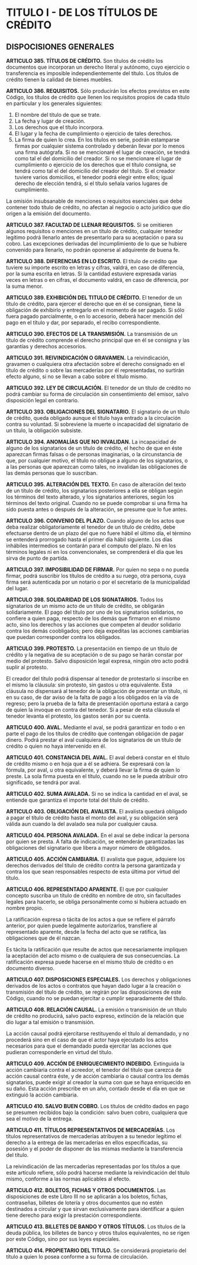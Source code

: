 # TITULO I - DE LOS TÍTULOS DE CRÉDITO

## DISPOCISIONES GENERALES

__ARTICULO 385. TÍTULOS DE CRÉDITO.__ Son títulos de crédito los documentos que incorporan
un derecho literal y autónomo, cuyo ejercicio o transferencia es imposible independientemente
del título. Los títulos de crédito tienen la calidad de bienes muebles.

__ARTICULO 386. REQUISITOS.__ Sólo producirán los efectos previstos en este Código, los títulos
de crédito que llenen los requisitos propios de cada título en particular y los generales
siguientes:

1. El nombre del título de que se trate.
2. La fecha y lugar de creación.
3. Los derechos que el título incorpora.
4. El lugar y la fecha de cumplimiento o ejercicio de tales derechos.
5. La firma de quien lo crea. En los títulos en serie, podrán estamparse firmas por cualquier
sistema controlado y deberán llevar por lo menos una firma autógrafa.
Si no se mencionaré el lugar de creación, se tendrá como tal el del domicilio del creador. Si no
se mencionare el lugar de cumplimiento o ejercicio de los derechos que el título consigna, se
tendrá como tal el del domicilio del creador del título. Si el creador tuviere varios domicilios, el
tenedor podrá elegir entre ellos; igual derecho de elección tendrá, si el título señala varios
lugares de cumplimiento.

La omisión insubsanable de menciones o requisitos esenciales que debe contener todo título de
crédito, no afectan al negocio o acto jurídico que dio origen a la emisión del documento.

__ARTICULO 387. FACULTAD DE LLENAR REQUISITOS.__ Si se omitieren algunos requisitos o
menciones en un título de crédito, cualquier tenedor legítimo podrá llenarlo antes de
presentarlo para su aceptación o para su cobro. Las excepciones derivadas del incumplimiento
de lo que se hubiere convenido para llenarlo, no podrán oponerse al adquirente de buena fe.

__ARTICULO 388. DIFERENCIAS EN LO ESCRITO.__ El título de crédito que tuviere su importe
escrito en letras y cifras, valdrá, en caso de diferencia, por la suma escrita en letras. Si la
cantidad estuviere expresada varias veces en letras o en cifras, el documento valdrá, en caso de
diferencia, por la suma menor.

__ARTICULO 389. EXHIBICIÓN DEL TITULO DE CRÉDITO.__ El tenedor de un título de crédito,
para ejercer el derecho que en él se consignan, tiene la obligación de exhibirlo y entregarlo en el
momento de ser pagado. Si sólo fuera pagado parcialmente, o en lo accesorio, deberá hacer
mención del pago en el título y dar, por separado, el recibo correspondiente.

__ARTICULO 390. EFECTOS DE LA TRANSMISIÓN.__ La transmisión de un título de crédito
comprende el derecho principal que en él se consigna y las garantías y derechos accesorios.

__ARTICULO 391. REIVINDICACIÓN O GRAVAMEN.__ La reivindicación, gravamen o cualquiera
otra afectación sobre el derecho consignado en el título de crédito o sobre las mercaderías por
él representadas, no surtirán efecto alguno, si no se llevan a cabo sobre el título mismo.

__ARTICULO 392. LEY DE CIRCULACIÓN.__ El tenedor de un título de crédito no podrá cambiar
su forma de circulación sin consentimiento del emisor, salvo disposición legal en contrario.

__ARTICULO 393. OBLIGACIONES DEL SIGNATARIO.__ El signatario de un título de crédito,
queda obligado aunque el título haya entrado a la circulación contra su voluntad. Si sobreviene
la muerte o incapacidad del signatario de un título, la obligación subsiste.

__ARTICULO 394. ANOMALÍAS QUE NO INVALIDAN.__ La incapacidad de alguno de los
signatarios de un título de crédito, el hecho de que en éste aparezcan firmas falsas o de
personas imaginarias, o la circunstancia de que, por cualquier motivo, el título no obligue a
alguno de los signatarios, o a las personas que aparezcan como tales, no invalidan las
obligaciones de las demás personas que lo suscriban.

__ARTICULO 395. ALTERACIÓN DEL TEXTO.__ En caso de alteración del texto de un título de
crédito, los signatarios posteriores a ella se obligan según los términos del texto alterado, y los
signatarios anteriores, según los términos del texto original. Cuando no se puede comprobar si
una firma ha sido puesta antes o después de la alteración, se presume que lo fue antes.

__ARTICULO 396. CONVENIO DEL PLAZO.__ Cuando alguno de los actos que deba realizar
obligatoriamente el tenedor de un título de crédito, debe efectuarse dentro de un plazo del que
no fuere hábil el último día, el término se entenderá prorrogado hasta el primer día hábil
siguiente. Los días inhábiles intermedios se contarán para el computo del plazo. Ni en los términos legales ni en los convencionales, se comprenderá el día que les sirva de punto de
partida.

__ARTICULO 397. IMPOSIBILIDAD DE FIRMAR.__ Por quien no sepa o no pueda firmar, podrá
suscribir los títulos de crédito a su ruego, otra persona, cuya firma será autenticada por un
notario o por el secretario de la municipalidad del lugar.

__ARTICULO 398. SOLIDARIDAD DE LOS SIGNATARIOS.__ Todos los signatarios de un mismo
acto de un título de crédito, se obligarán solidariamente. El pago del título por uno de los
signatarios solidarios, no confiere a quien paga, respecto de los demás que firmaron en el
mismo acto, sino los derechos y las acciones que competen al deudor solidario contra los demás
coobligados; pero deja expeditas las acciones cambiarias que puedan corresponder contra los
obligados.

__ARTICULO 399. PROTESTO.__ La presentación en tiempo de un título de crédito y la negativa de
su aceptación o de su pago se harán constar por medio del protesto. Salvo disposición legal
expresa, ningún otro acto podrá suplir al protesto.

El creador del título podrá dispensar al tenedor de protestarlo si inscribe en el mismo la
cláusula: sin protesto, sin gastos u otra equivalente. Esta cláusula no dispensará al tenedor de la
obligación de presentar un título, ni en su caso, de dar aviso de la falta de pago a los obligados
en la vía de regreso; pero la prueba de la falta de presentación oportuna estará a cargo de
quien la invoque en contra del tenedor. Si a pesar de esta cláusula el tenedor levanta el
protesto, los gastos serán por su cuenta.

__ARTICULO 400. AVAL.__ Mediante el aval, se podrá garantizar en todo o en parte el pago de los
títulos de crédito que contengan obligación de pagar dinero.
Podrá prestar el aval cualquiera de los signatarios de un título de crédito o quien no haya
intervenido en él.

__ARTICULO 401. CONSTANCIA DEL AVAL.__ El aval deberá constar en el título de crédito mismo
o en hoja que a él se adhiera. Se expresará con la fórmula, por aval, u otra equivalente, y deberá
llevar la firma de quien lo preste. La sola firma puesta en el título, cuando no se le pueda
atribuir otro significado, se tendrá por aval.

__ARTICULO 402. SUMA AVALADA.__ Si no se indica la cantidad en el aval, se entiende que
garantiza el importe total del título de crédito.

__ARTICULO 403. OBLIGACIÓN DEL AVALISTA.__ El avalista quedará obligado a pagar el título
de crédito hasta el monto del aval, y su obligación será válida aun cuando la del avalado sea
nula por cualquier causa.

__ARTICULO 404. PERSONA AVALADA.__ En el aval se debe indicar la persona por quien se
presta. A falta de indicación, se entenderán garantizadas las obligaciones del signatario que
libera a mayor número de obligados.

__ARTICULO 405. ACCIÓN CAMBIARIA.__ El avalista que pague, adquiere los derechos derivados
del título de crédito contra la persona garantizada y contra los que sean responsables respecto
de esta última por virtud del título.

__ARTICULO 406. REPRESENTADO APARENTE.__ El que por cualquier concepto suscriba un título
de crédito en nombre de otro, sin facultades legales para hacerlo, se obliga personalmente
como si hubiera actuado en nombre propio.

La ratificación expresa o tácita de los actos a que se refiere el párrafo anterior, por quien puede
legalmente autorizarlos, transfiere al representado aparente, desde la fecha del acto que se
ratifica, las obligaciones que de él nazcan.

Es tácita la ratificación que resulte de actos que necesariamente impliquen la aceptación del
acto mismo o de cualquiera de sus consecuencias. La ratificación expresa puede hacerse en el
mismo título de crédito o en documento diverso.

__ARTICULO 407. DISPOSICIONES ESPECIALES.__ Los derechos y obligaciones derivados de los
actos o contratos que hayan dado lugar a la creación o transmisión del título de crédito, se
regirán por las disposiciones de este Código, cuando no se puedan ejercitar o cumplir
separadamente del título.

__ARTICULO 408. RELACIÓN CAUSAL.__ La emisión o transmisión de un título de crédito no
producirá, salvo pacto expreso, extinción de la relación que dio lugar a tal emisión o
transmisión.

La acción causal podrá ejercitarse restituyendo el título al demandado, y no procederá sino en
el caso de que el actor haya ejecutado los actos necesarios para que el demandado pueda
ejercitar las acciones que pudieran corresponderle en virtud del título.

__ARTICULO 409. ACCIÓN DE ENRIQUECIMIENTO INDEBIDO.__ Extinguida la acción cambiaria
contra el acreedor, el tenedor del título que carezca de acción causal contra éste, y de acción
cambiaria o causal contra los demás signatarios, puede exigir al creador la suma con que se
haya enriquecido en su daño. Esta acción prescribe en un año, contado desde el día en que se
extinguió la acción cambiaria.

__ARTICULO 410. SALVO BUEN COBRO.__ Los títulos de crédito dados en pago se presumen
recibidos bajo la condición: salvo buen cobro, cualquiera que sea el motivo de la entrega.

__ARTICULO 411. TÍTULOS REPRESENTATIVOS DE MERCADERÍAS.__ Los títulos representativos
de mercaderías atribuyen a su tenedor legítimo el derecho a la entrega de las mercaderías en
ellos especificadas, su posesión y el poder de disponer de las mismas mediante la transferencia
del título.

La reivindicación de las mercaderías representadas por los títulos a que este artículo refiere, sólo
podrá hacerse mediante la reivindicación del título mismo, conforme a las normas aplicables al
efecto.

__ARTICULO 412. BOLETOS, FICHAS Y OTROS DOCUMENTOS.__ Las disposiciones de este Libro
III no se aplicarán a los boletos, fichas, contraseñas, billetes de lotería y otros documentos que
no estén destinados a circular y que sirvan exclusivamente para identificar a quien tiene
derecho para exigir la prestación correspondiente.

__ARTICULO 413. BILLETES DE BANDO Y OTROS TÍTULOS.__ Los títulos de la deuda pública, los
billetes de banco y otros títulos equivalentes, no se rigen por este Código, sino por sus leyes
especiales.

__ARTICULO 414. PROPIETARIO DEL TITULO.__ Se considerará propietario del título a quien lo
posea conforme a su forma de circulación.